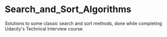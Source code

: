 # Search_and_Sort_Algorithms
Solutions to some classic search and sort methods, done while completing Udacity's Technical Interview course.

